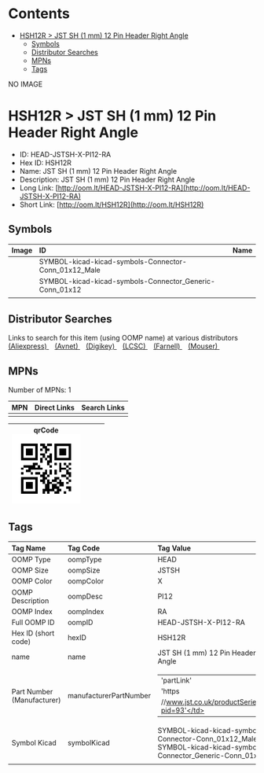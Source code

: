 



Contents
========

* [HSH12R > JST SH (1 mm) 12 Pin Header Right Angle](#hsh12r--jst-sh-1-mm-12-pin-header-right-angle)
	* [Symbols](#symbols)
	* [Distributor Searches](#distributor-searches)
	* [MPNs](#mpns)
	* [Tags](#tags)
  
NO IMAGE  
# HSH12R > JST SH (1 mm) 12 Pin Header Right Angle

- ID: HEAD-JSTSH-X-PI12-RA
- Hex ID: HSH12R
- Name: JST SH (1 mm) 12 Pin Header Right Angle
- Description: JST SH (1 mm) 12 Pin Header Right Angle
- Long Link: [http://oom.lt/HEAD-JSTSH-X-PI12-RA](http://oom.lt/HEAD-JSTSH-X-PI12-RA)
- Short Link: [http://oom.lt/HSH12R](http://oom.lt/HSH12R)

## Symbols
  

|Image|ID|Name|
| :--- | :--- | :--- |
|![]()|SYMBOL-kicad-kicad-symbols-Connector-Conn_01x12_Male||
|![]()|SYMBOL-kicad-kicad-symbols-Connector_Generic-Conn_01x12||
||||

## Distributor Searches
  
Links to search for this item (using OOMP name) at various distributors  
[(Aliexpress) ](https://www.aliexpress.com/wholesale?SearchText=1117JST+SH+1+mm+12+Pin+Header+Right+Angle)&nbsp;&nbsp;&nbsp;[(Avnet) ](https://www.avnet.com/shop/us/search/JST+SH+1+mm+12+Pin+Header+Right+Angle)&nbsp;&nbsp;&nbsp;[(Digikey) ](https://www.digikey.co.uk/en/products/result?s=JST+SH+1+mm+12+Pin+Header+Right+Angle)&nbsp;&nbsp;&nbsp;[(LCSC) ](https://www.lcsc.com/search?q=JST+SH+1+mm+12+Pin+Header+Right+Angle)&nbsp;&nbsp;&nbsp;[(Farnell) ](https://uk.farnell.com/search?st=JST+SH+1+mm+12+Pin+Header+Right+Angle)&nbsp;&nbsp;&nbsp;[(Mouser) ](https://www.mouser.com/c/?q=JST+SH+1+mm+12+Pin+Header+Right+Angle)&nbsp;&nbsp;&nbsp;
## MPNs
  
Number of MPNs: 1  

|MPN|Direct Links|Search Links|
| :--- | :--- | :--- |
||||
  

|qrCode<br>[![](https://raw.githubusercontent.com/oomlout/oomlout_OOMP_parts_V2/main/HEAD/JSTSH/X/PI12/RA/qrCode_140.png)](https://github.com/oomlout/oomlout_OOMP_parts_V2/tree/main/HEAD/JSTSH/X/PI12/RA/qrCode.png)||||
| :---: | :---: | :---: | :---: |

## Tags
  

|Tag Name|Tag Code|Tag Value|
| :--- | :--- | :--- |
|OOMP Type|oompType|HEAD|
|OOMP Size|oompSize|JSTSH|
|OOMP Color|oompColor|X|
|OOMP Description|oompDesc|PI12|
|OOMP Index|oompIndex|RA|
|Full OOMP ID|oompID|HEAD-JSTSH-X-PI12-RA|
|Hex ID (short code)|hexID|HSH12R|
|name|name|JST SH (1 mm) 12 Pin Header Right Angle|
|Part Number (Manufacturer)|manufacturerPartNumber|<table><tr><td>'partLink'</td></tr><tr><td> 'https</td></tr><tr><td>//www.jst.co.uk/productSeries.php?pid=93'</td></tr></table>|
|Symbol Kicad|symbolKicad|SYMBOL-kicad-kicad-symbols-Connector-Conn_01x12_Male, SYMBOL-kicad-kicad-symbols-Connector_Generic-Conn_01x12|
||||
